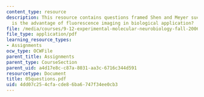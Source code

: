 ```yaml
---
content_type: resource
description: This resource contains questions framed Shen and Meyer such as :What
  is the advantage of fluorescence imaging in biological application?
file: /media/courses/9-12-experimental-molecular-neurobiology-fall-2006/4dd07c254cfacde86ba6747f34ee0cb3_05questions.pdf
file_type: application/pdf
learning_resource_types:
- Assignments
ocw_type: OCWFile
parent_title: Assignments
parent_type: CourseSection
parent_uid: a4d17e8c-c87a-8031-aa3c-6716c344d591
resourcetype: Document
title: 05questions.pdf
uid: 4dd07c25-4cfa-cde8-6ba6-747f34ee0cb3
---
```

